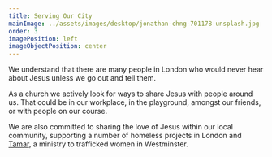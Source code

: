 ```yaml
---
title: Serving Our City
mainImage: ../assets/images/desktop/jonathan-chng-701178-unsplash.jpg
order: 3
imagePosition: left
imageObjectPosition: center
---
```


We understand that there are many people in London who would never hear about Jesus unless we go out and tell them.

As a church we actively look for ways to share Jesus with people around us. That could be in our workplace, in the playground, amongst our friends, or with people on our course.

We are also committed to sharing the love of Jesus within our local community, supporting a number of homeless projects in London and [Tamar](http://www.tamarwestminster.org), a ministry to trafficked women in Westminster.
